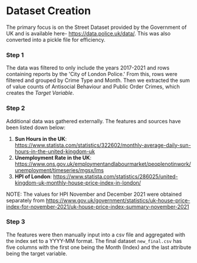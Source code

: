 # Dataset Creation
The primary focus is on the Street Dataset provided by the Government of UK and is available here- https://data.police.uk/data/. This was also converted into a pickle file for efficiency. 

### Step 1

The data was filtered to only include the years 2017-2021 and rows containing reports by the 'City of London Police.' From this, rows were filtered and grouped by Crime Type and Month. Then we extracted the sum of value counts of Antisocial Behaviour and Public Order Crimes, which creates the *Target Variable*.

### Step 2

Additional data was gathered externally. The features and sources have been listed down below:

1. **Sun Hours in the UK**: https://www.statista.com/statistics/322602/monthly-average-daily-sun-hours-in-the-united-kingdom-uk
2. **Unemployment Rate in the UK**: https://www.ons.gov.uk/employmentandlabourmarket/peoplenotinwork/unemployment/timeseries/mgsx/lms
3. **HPI of London**: https://www.statista.com/statistics/286025/united-kingdom-uk-monthly-house-price-index-in-london/

NOTE: The values for HPI November and December 2021 were obtained separately from https://www.gov.uk/government/statistics/uk-house-price-index-for-november-2021/uk-house-price-index-summary-november-2021

### Step 3

The features were then manually input into a csv file and aggregated with the index set to a YYYY-MM format. The final dataset `new_final.csv` has five columns with the first one 
being the Month (Index) and the last attribute being the target variable.


